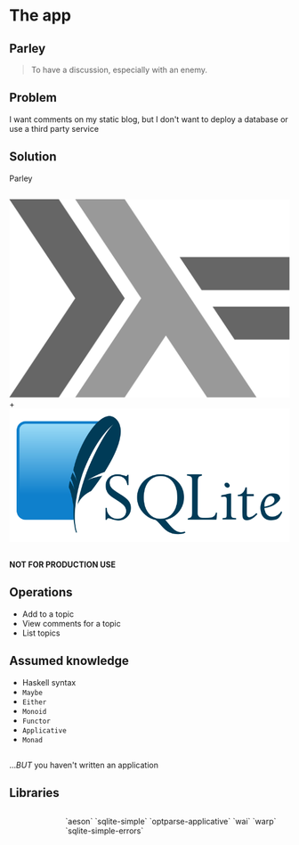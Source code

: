 # The app

## Parley

> To have a discussion, especially with an enemy.

## Problem

I want comments on my static blog, but I don't want to deploy a database or use
a third party service

## Solution

Parley

##

<div id="logos">
 <div id="haskell-logo-wrapper">
  <img alt="Haskell logo" src="images/haskell-logo.svg" id="haskell-logo" class="logo" />
 </div>
 <div id="plus-between-logos">+</div>
 <div id="sqlite-logo-wrapper">
  <img alt="SQLite logo" src="images/sqlite-logo.svg" id="sqlite-logo" class="logo" />
 </div>
</div>
<div style="clear: both;"></div>

##

**NOT FOR PRODUCTION USE**

<!-- Parley is an example of a web application only. No thought has been given to -->
<!-- protection from malicious users. -->

## Operations

 - Add to a topic
 - View comments for a topic
 - List topics

## Assumed knowledge

 - Haskell syntax
 - `Maybe`
 - `Either`
 - `Monoid`
 - `Functor`
 - `Applicative`
 - `Monad`

##

..._BUT_ you haven't written an application

## Libraries

##

<div style="text-align: left; padding-left: 20%;">
`aeson`  
`sqlite-simple`  
`optparse-applicative`  
`wai`  
`warp`  
`sqlite-simple-errors`
</div>

